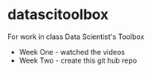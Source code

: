 datascitoolbox
==============

For work in class Data Scientist's Toolbox
* Week One - watched the videos
* Week Two - create this git hub repo
